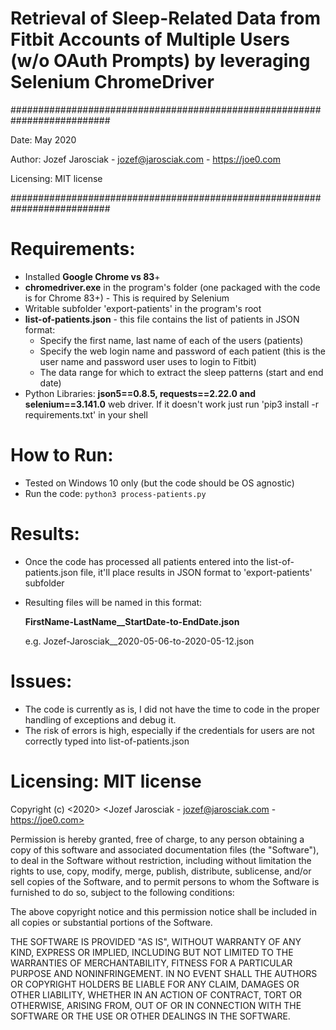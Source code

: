 # Retrieval of Sleep-Related Data from Fitbit Accounts of Multiple Users (w/o OAuth Prompts) by leveraging Selenium ChromeDriver

##########################################################################

Date: May 2020

Author: Jozef Jarosciak - jozef@jarosciak.com - https://joe0.com

Licensing: MIT license

##########################################################################

# Requirements:
- Installed **Google Chrome vs 83**+
- **chromedriver.exe** in the program's folder (one packaged with the code is for Chrome 83+) - This is required by Selenium
- Writable subfolder 'export-patients' in the program's root
- **list-of-patients.json** - this file contains the list of patients in JSON format:
    - Specify the first name, last name of each of the users (patients)
    - Specify the web login name and password of each patient (this is the user name and password user uses to login to Fitbit)
    - The data range for which to extract the sleep patterns (start and end date)
- Python Libraries: **json5==0.8.5, requests==2.22.0 and selenium==3.141.0** web driver. If it doesn't work just run 'pip3 install -r requirements.txt' in your shell

# How to Run:
- Tested on Windows 10 only (but the code should be OS agnostic)
- Run the code: `python3 process-patients.py`

# Results:
- Once the code has processed all patients entered into the list-of-patients.json file, it'll place results in JSON format to 'export-patients' subfolder  
- Resulting files will be named in this format:

	**FirstName-LastName__StartDate-to-EndDate.json** 
	
	e.g. Jozef-Jarosciak__2020-05-06-to-2020-05-12.json

# Issues:
- The code is currently as is, I did not have the time to code in the proper handling of exceptions and debug it.
- The risk of errors is high, especially if the credentials for users are not correctly typed into list-of-patients.json

# Licensing: MIT license

Copyright (c) <2020> <Jozef Jarosciak - jozef@jarosciak.com - https://joe0.com>

Permission is hereby granted, free of charge, to any person obtaining a copy
of this software and associated documentation files (the "Software"), to deal
in the Software without restriction, including without limitation the rights
to use, copy, modify, merge, publish, distribute, sublicense, and/or sell
copies of the Software, and to permit persons to whom the Software is
furnished to do so, subject to the following conditions:

The above copyright notice and this permission notice shall be included in all
copies or substantial portions of the Software.

THE SOFTWARE IS PROVIDED "AS IS", WITHOUT WARRANTY OF ANY KIND, EXPRESS OR
IMPLIED, INCLUDING BUT NOT LIMITED TO THE WARRANTIES OF MERCHANTABILITY,
FITNESS FOR A PARTICULAR PURPOSE AND NONINFRINGEMENT. IN NO EVENT SHALL THE
AUTHORS OR COPYRIGHT HOLDERS BE LIABLE FOR ANY CLAIM, DAMAGES OR OTHER
LIABILITY, WHETHER IN AN ACTION OF CONTRACT, TORT OR OTHERWISE, ARISING FROM,
OUT OF OR IN CONNECTION WITH THE SOFTWARE OR THE USE OR OTHER DEALINGS IN THE
SOFTWARE.